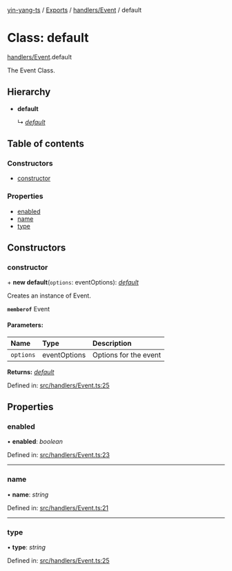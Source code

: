 [yin-yang-ts](../README.md) / [Exports](../modules.md) / [handlers/Event](../modules/handlers_event.md) / default

# Class: default

[handlers/Event](../modules/handlers_event.md).default

The Event Class.

## Hierarchy

* **default**

  ↳ [*default*](events_message_messageevent.default.md)

## Table of contents

### Constructors

- [constructor](handlers_event.default.md#constructor)

### Properties

- [enabled](handlers_event.default.md#enabled)
- [name](handlers_event.default.md#name)
- [type](handlers_event.default.md#type)

## Constructors

### constructor

\+ **new default**(`options`: eventOptions): [*default*](handlers_event.default.md)

Creates an instance of Event.

**`memberof`** Event

#### Parameters:

Name | Type | Description |
:------ | :------ | :------ |
`options` | eventOptions | Options for the event   |

**Returns:** [*default*](handlers_event.default.md)

Defined in: [src/handlers/Event.ts:25](https://github.com/DetroitWhiskey136/ying-yang-ts/blob/17c6b1a/src/handlers/Event.ts#L25)

## Properties

### enabled

• **enabled**: *boolean*

Defined in: [src/handlers/Event.ts:23](https://github.com/DetroitWhiskey136/ying-yang-ts/blob/17c6b1a/src/handlers/Event.ts#L23)

___

### name

• **name**: *string*

Defined in: [src/handlers/Event.ts:21](https://github.com/DetroitWhiskey136/ying-yang-ts/blob/17c6b1a/src/handlers/Event.ts#L21)

___

### type

• **type**: *string*

Defined in: [src/handlers/Event.ts:25](https://github.com/DetroitWhiskey136/ying-yang-ts/blob/17c6b1a/src/handlers/Event.ts#L25)

